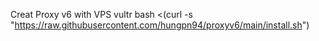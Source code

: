Creat Proxy v6 with VPS vultr
bash <(curl -s "https://raw.githubusercontent.com/hungpn94/proxyv6/main/install.sh")
